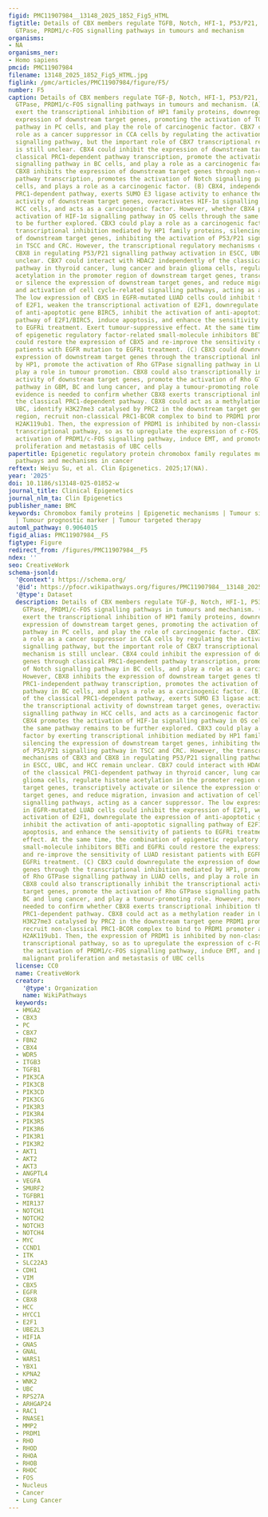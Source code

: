 ```yaml
---
figid: PMC11907984__13148_2025_1852_Fig5_HTML
figtitle: Details of CBX members regulate TGFB, Notch, HFI-1, P53/P21, E2F1/BIRC5, Rho
  GTPase, PRDM1/c-FOS signalling pathways in tumours and mechanism
organisms:
- NA
organisms_ner:
- Homo sapiens
pmcid: PMC11907984
filename: 13148_2025_1852_Fig5_HTML.jpg
figlink: /pmc/articles/PMC11907984/figure/F5/
number: F5
caption: Details of CBX members regulate TGF-β, Notch, HFI-1, P53/P21, E2F1/BIRC5, Rho
  GTPase, PRDM1/c-FOS signalling pathways in tumours and mechanism. (A) CBX3 could
  exert the transcriptional inhibition of HP1 family proteins, downregulating the
  expression of downstream target genes, promoting the activation of TGF-β signalling
  pathway in PC cells, and play the role of carcinogenic factor. CBX7 could play a
  role as a cancer suppressor in CCA cells by regulating the activation of TGF-β/PI3K/AKT
  signalling pathway, but the important role of CBX7 transcriptional regulation mechanism
  is still unclear. CBX4 could inhibit the expression of downstream target genes through
  classical PRC1-dependent pathway transcription, promote the activation of Notch
  signalling pathway in BC cells, and play a role as a carcinogenic factor. However,
  CBX8 inhibits the expression of downstream target genes through non-classical PRC1-independent
  pathway transcription, promotes the activation of Notch signalling pathway in BC
  cells, and plays a role as a carcinogenic factor. (B) CBX4, independent of the classical
  PRC1-dependent pathway, exerts SUMO E3 ligase activity to enhance the transcriptional
  activity of downstream target genes, overactivates HIF-1α signalling pathway in
  HCC cells, and acts as a carcinogenic factor. However, whether CBX4 promotes the
  activation of HIF-1α signalling pathway in OS cells through the same pathway remains
  to be further explored. CBX3 could play a role as a carcinogenic factor by exerting
  transcriptional inhibition mediated by HP1 family proteins, silencing the expression
  of downstream target genes, inhibiting the activation of P53/P21 signalling pathway
  in TSCC and CRC. However, the transcriptional regulatory mechanisms of CBX3 and
  CBX8 in regulating P53/P21 signalling pathway activation in ESCC, UBC, and HCC remain
  unclear. CBX7 could interact with HDAC2 independently of the classical PRC1-dependent
  pathway in thyroid cancer, lung cancer and brain glioma cells, regulate histone
  acetylation in the promoter region of downstream target genes, transcriptively activate
  or silence the expression of downstream target genes, and reduce migration, invasion
  and activation of cell cycle-related signalling pathways, acting as a cancer suppressor.
  The low expression of CBX5 in EGFR-mutated LUAD cells could inhibit the expression
  of E2F1, weaken the transcriptional activation of E2F1, downregulate the expression
  of anti-apoptotic gene BIRC5, inhibit the activation of anti-apoptotic signalling
  pathway of E2F1/BIRC5, induce apoptosis, and enhance the sensitivity of patients
  to EGFRi treatment. Exert tumour-suppressive effect. At the same time, the combination
  of epigenetic regulatory factor-related small-molecule inhibitors BETi and EGFRi
  could restore the expression of CBX5 and re-improve the sensitivity of LUAD resistant
  patients with EGFR mutation to EGFRi treatment. (C) CBX3 could downregulate the
  expression of downstream target genes through the transcriptional inhibition mediated
  by HP1, promote the activation of Rho GTPase signalling pathway in LUAD cells, and
  play a role in tumour promotion. CBX8 could also transcriptionally inhibit the transcriptional
  activity of downstream target genes, promote the activation of Rho GTPase signalling
  pathway in GBM, BC and lung cancer, and play a tumour-promoting role. However, more
  evidence is needed to confirm whether CBX8 exerts transcriptional inhibition through
  the classical PRC1-dependent pathway. CBX8 could act as a methylation reader in
  UBC, identify H3K27me3 catalysed by PRC2 in the downstream target gene PRDM1 promoter
  region, recruit non-classical PRC1-BCOR complex to bind to PRDM1 promoter and promote
  H2AK119ub1. Then, the expression of PRDM1 is inhibited by non-classical PRCI-independent
  transcriptional pathway, so as to upregulate the expression of c-FOS, promote the
  activation of PRDM1/c-FOS signalling pathway, induce EMT, and promote the malignant
  proliferation and metastasis of UBC cells
papertitle: Epigenetic regulatory protein chromobox family regulates multiple signalling
  pathways and mechanisms in cancer
reftext: Weiyu Su, et al. Clin Epigenetics. 2025;17(NA).
year: '2025'
doi: 10.1186/s13148-025-01852-w
journal_title: Clinical Epigenetics
journal_nlm_ta: Clin Epigenetics
publisher_name: BMC
keywords: Chromobox family proteins | Epigenetic mechanisms | Tumour signalling pathways
  | Tumour prognostic marker | Tumour targeted therapy
automl_pathway: 0.9064015
figid_alias: PMC11907984__F5
figtype: Figure
redirect_from: /figures/PMC11907984__F5
ndex: ''
seo: CreativeWork
schema-jsonld:
  '@context': https://schema.org/
  '@id': https://pfocr.wikipathways.org/figures/PMC11907984__13148_2025_1852_Fig5_HTML.html
  '@type': Dataset
  description: Details of CBX members regulate TGF-β, Notch, HFI-1, P53/P21, E2F1/BIRC5, Rho
    GTPase, PRDM1/c-FOS signalling pathways in tumours and mechanism. (A) CBX3 could
    exert the transcriptional inhibition of HP1 family proteins, downregulating the
    expression of downstream target genes, promoting the activation of TGF-β signalling
    pathway in PC cells, and play the role of carcinogenic factor. CBX7 could play
    a role as a cancer suppressor in CCA cells by regulating the activation of TGF-β/PI3K/AKT
    signalling pathway, but the important role of CBX7 transcriptional regulation
    mechanism is still unclear. CBX4 could inhibit the expression of downstream target
    genes through classical PRC1-dependent pathway transcription, promote the activation
    of Notch signalling pathway in BC cells, and play a role as a carcinogenic factor.
    However, CBX8 inhibits the expression of downstream target genes through non-classical
    PRC1-independent pathway transcription, promotes the activation of Notch signalling
    pathway in BC cells, and plays a role as a carcinogenic factor. (B) CBX4, independent
    of the classical PRC1-dependent pathway, exerts SUMO E3 ligase activity to enhance
    the transcriptional activity of downstream target genes, overactivates HIF-1α
    signalling pathway in HCC cells, and acts as a carcinogenic factor. However, whether
    CBX4 promotes the activation of HIF-1α signalling pathway in OS cells through
    the same pathway remains to be further explored. CBX3 could play a role as a carcinogenic
    factor by exerting transcriptional inhibition mediated by HP1 family proteins,
    silencing the expression of downstream target genes, inhibiting the activation
    of P53/P21 signalling pathway in TSCC and CRC. However, the transcriptional regulatory
    mechanisms of CBX3 and CBX8 in regulating P53/P21 signalling pathway activation
    in ESCC, UBC, and HCC remain unclear. CBX7 could interact with HDAC2 independently
    of the classical PRC1-dependent pathway in thyroid cancer, lung cancer and brain
    glioma cells, regulate histone acetylation in the promoter region of downstream
    target genes, transcriptively activate or silence the expression of downstream
    target genes, and reduce migration, invasion and activation of cell cycle-related
    signalling pathways, acting as a cancer suppressor. The low expression of CBX5
    in EGFR-mutated LUAD cells could inhibit the expression of E2F1, weaken the transcriptional
    activation of E2F1, downregulate the expression of anti-apoptotic gene BIRC5,
    inhibit the activation of anti-apoptotic signalling pathway of E2F1/BIRC5, induce
    apoptosis, and enhance the sensitivity of patients to EGFRi treatment. Exert tumour-suppressive
    effect. At the same time, the combination of epigenetic regulatory factor-related
    small-molecule inhibitors BETi and EGFRi could restore the expression of CBX5
    and re-improve the sensitivity of LUAD resistant patients with EGFR mutation to
    EGFRi treatment. (C) CBX3 could downregulate the expression of downstream target
    genes through the transcriptional inhibition mediated by HP1, promote the activation
    of Rho GTPase signalling pathway in LUAD cells, and play a role in tumour promotion.
    CBX8 could also transcriptionally inhibit the transcriptional activity of downstream
    target genes, promote the activation of Rho GTPase signalling pathway in GBM,
    BC and lung cancer, and play a tumour-promoting role. However, more evidence is
    needed to confirm whether CBX8 exerts transcriptional inhibition through the classical
    PRC1-dependent pathway. CBX8 could act as a methylation reader in UBC, identify
    H3K27me3 catalysed by PRC2 in the downstream target gene PRDM1 promoter region,
    recruit non-classical PRC1-BCOR complex to bind to PRDM1 promoter and promote
    H2AK119ub1. Then, the expression of PRDM1 is inhibited by non-classical PRCI-independent
    transcriptional pathway, so as to upregulate the expression of c-FOS, promote
    the activation of PRDM1/c-FOS signalling pathway, induce EMT, and promote the
    malignant proliferation and metastasis of UBC cells
  license: CC0
  name: CreativeWork
  creator:
    '@type': Organization
    name: WikiPathways
  keywords:
  - HMGA2
  - CBX3
  - PC
  - CBX7
  - FBN2
  - CBX4
  - WDR5
  - ITGB3
  - TGFB1
  - PIK3CA
  - PIK3CB
  - PIK3CD
  - PIK3CG
  - PIK3R3
  - PIK3R4
  - PIK3R5
  - PIK3R6
  - PIK3R1
  - PIK3R2
  - AKT1
  - AKT2
  - AKT3
  - ANGPTL4
  - VEGFA
  - SMURF2
  - TGFBR1
  - MIR137
  - NOTCH1
  - NOTCH2
  - NOTCH3
  - NOTCH4
  - MYC
  - CCND1
  - ITK
  - SLC22A3
  - CDH1
  - VIM
  - CBX5
  - EGFR
  - CBX8
  - HCC
  - HYCC1
  - E2F1
  - UBE2L3
  - HIF1A
  - GNAS
  - GNAL
  - WARS1
  - YBX1
  - KPNA2
  - WNK2
  - UBC
  - RPS27A
  - ARHGAP24
  - RAC1
  - RNASE1
  - MMP2
  - PRDM1
  - RHO
  - RHOD
  - RHOA
  - RHOB
  - RHOC
  - FOS
  - Nucleus
  - Cancer
  - Lung Cancer
---
```

